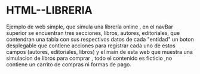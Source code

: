 # HTML--LIBRERIA

Ejemplo de web simple, que simula una librería online , en el navBar superior se encuentran tres secciones, libros, autores, editoriales, que contendran una tabla con sus respectivos datos de cada "entidad" un boton desplegable que contiene acciones para registrar cada uno de estos campos (autores, editoriales, libros) y el main de esta web que muestra  una simulacion de libros para comprar , todo el contenido es ficticio ,no contiene un carrito de compras ni formas de pago.
